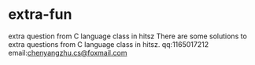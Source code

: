 # extra-fun
extra question from C language class in hitsz
There are some solutions to extra questions from C language class in hitsz.
qq:1165017212
email:chenyangzhu.cs@foxmail.com
